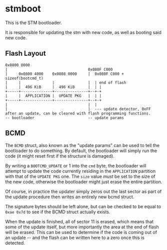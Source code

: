 # stmboot

This is the STM bootloader.

It is responsible for updating the stm with new code, as well as booting said new code.

## Flash Layout

```
0x0800 0000        										
|              						 0x080F C000
|     0x0800 4000    0x0808 0000     |  0x080F C000 + sizeof(bootcmd_t)
|     |              |               |  | end of flash
|     |  496 KiB     |  496 KiB      |  | |
+-----+--------------+---------------+--+-+
|     |  APPLICATION |  UPDATE PKG   |  | |
+-----+--------------+---------------+--+-+
|                                    |  |              
|                                    |  --- update detector, 0xFF after an update, can be cleared with flash programming functions.
-- bootloader                        -- update params
```

## BCMD

The `BCMD` struct, also known as the "update params" can be used to tell the bootloader to do something. By default, the bootloader will simply run the code (it might reset first if the structure is damaged).

By writing a `BOOTCMD_UPDATE` or 1 into the `cmd` byte, the bootloader will attempt to update the code currently residing in the `APPLICATION` partition with that of the `UPDATE PKG` one. The `size` value
_must_ be set to the size of the new code, otherwise the bootloader might just erase the entire partition.

Of course, in practice the updater simply zeros out the last sector as part of the update procedure then writes an entirely new bcmd struct.

The signature bytes should be left alone, but can be checked to be equal to `0xae 0x7d` to see if the BCMD struct actually exists.

When the update is finished, all of sector 11 is erased, which means that some of the update itself, but more importantly the area at the end of flash will be erased. 
This can be used to determine if the code is coming out of an update -- and the flash can be written here to a zero once this is detected. 
